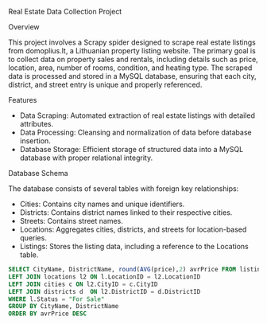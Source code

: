 Real Estate Data Collection Project

Overview

This project involves a Scrapy spider designed to scrape real estate listings from domoplius.lt, a Lithuanian property listing website. The primary goal is to collect data on property sales and rentals, including details such as price, location, area, number of rooms, condition, and heating type. The scraped data is processed and stored in a MySQL database, ensuring that each city, district, and street entry is unique and properly referenced.

Features

- Data Scraping: Automated extraction of real estate listings with detailed attributes.
- Data Processing: Cleansing and normalization of data before database insertion.
- Database Storage: Efficient storage of structured data into a MySQL database with proper relational integrity.

Database Schema

The database consists of several tables with foreign key relationships:

- Cities: Contains city names and unique identifiers.
- Districts: Contains district names linked to their respective cities.
- Streets: Contains street names.
- Locations: Aggregates cities, districts, and streets for location-based queries.
- Listings: Stores the listing data, including a reference to the Locations table.

```sql
SELECT CityName, DistrictName, round(AVG(price),2) avrPrice FROM listings l 
LEFT JOIN locations l2 ON l.LocationID = l2.LocationID 
LEFT JOIN cities c ON l2.CityID = c.CityID 
LEFT JOIN districts d  ON l2.DistrictID = d.DistrictID 
WHERE l.Status = "For Sale"
GROUP BY CityName, DistrictName 
ORDER BY avrPrice DESC
```
